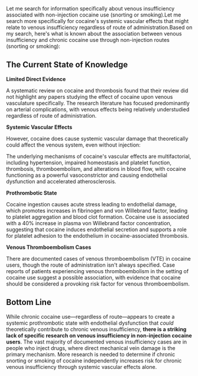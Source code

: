  Let me search for information specifically about venous insufficiency associated with non-injection cocaine use (snorting or smoking).Let me search more specifically for cocaine's systemic vascular effects that might relate to venous insufficiency regardless of route of administration.Based on my search, here's what is known about the association between venous insufficiency and chronic cocaine use through non-injection routes (snorting or smoking):

## The Current State of Knowledge

**Limited Direct Evidence**

A systematic review on cocaine and thrombosis found that their review did not highlight any papers studying the effect of cocaine upon venous vasculature specifically. The research literature has focused predominantly on arterial complications, with venous effects being relatively understudied regardless of route of administration.

**Systemic Vascular Effects**

However, cocaine does cause systemic vascular damage that theoretically could affect the venous system, even without injection:

The underlying mechanisms of cocaine's vascular effects are multifactorial, including hypertension, impaired homeostasis and platelet function, thrombosis, thromboembolism, and alterations in blood flow, with cocaine functioning as a powerful vasoconstrictor and causing endothelial dysfunction and accelerated atherosclerosis.

**Prothrombotic State**

Cocaine ingestion causes acute stress leading to endothelial damage, which promotes increases in fibrinogen and von Willebrand factor, leading to platelet aggregation and blood clot formation. Cocaine use is associated with a 40% increase in plasma von Willebrand factor concentration, suggesting that cocaine induces endothelial secretion and supports a role for platelet adhesion to the endothelium in cocaine-associated thrombosis.

**Venous Thromboembolism Cases**

There are documented cases of venous thromboembolism (VTE) in cocaine users, though the route of administration isn't always specified. Case reports of patients experiencing venous thromboembolism in the setting of cocaine use suggest a possible association, with evidence that cocaine should be considered a provoking risk factor for venous thromboembolism.

## Bottom Line

While chronic cocaine use—regardless of route—appears to create a systemic prothrombotic state with endothelial dysfunction that *could* theoretically contribute to chronic venous insufficiency, **there is a striking lack of specific research on venous insufficiency in non-injection cocaine users**. The vast majority of documented venous insufficiency cases are in people who inject drugs, where direct mechanical vein damage is the primary mechanism. More research is needed to determine if chronic snorting or smoking of cocaine independently increases risk for chronic venous insufficiency through systemic vascular effects alone.



